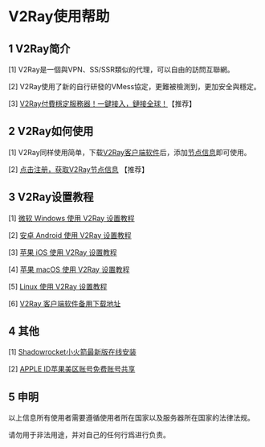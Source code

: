 # V2Ray使用帮助

## 1 V2Ray简介

[1] V2Ray是一個與VPN、SS/SSR類似的代理，可以自由的訪問互聯網。

[2] V2Ray使用了新的自行研發的VMess協定，更難被檢測到，更加安全與穩定。

[3] [V2Ray付費穩定服務器！一鍵接入，鏈接全球！](https://v2sx.github.io/)【推荐】

## 2 V2Ray如何使用

[1] V2Ray同样使用简单，下载[V2Ray客户端软件](https://v2sx.github.io/V2Ray/)后，添加[节点信息](https://v2sx.github.io/)即可使用。

[2] [点击注册，获取V2Ray节点信息](https://v2sx.github.io/) 【推荐】

## 3 V2Ray设置教程

[1] [微软 Windows 使用 V2Ray 设置教程](Windows.md)

[2] [安卓 Android 使用 V2Ray 设置教程](Android.md)

[3] [苹果 iOS 使用 V2Ray 设置教程](iOS.md)

[4] [苹果 macOS 使用 V2Ray 设置教程](macOS.md)

[5] [Linux 使用 V2Ray 设置教程](Linux.md)

[6] [V2Ray 客户端软件备用下载地址](https://v2sx.github.io/V2Ray/)

## 4 其他

[1] [Shadowrocket小火箭最新版在线安装](https://appledi.com/Shadowrocket/)

[2] [APPLE ID苹果美区账号免费账号共享](AppleID.md)

## 5 申明

以上信息所有使用者需要遵循使用者所在国家以及服务器所在国家的法律法规。

请勿用于非法用途，并对自己的任何行爲进行负责。
